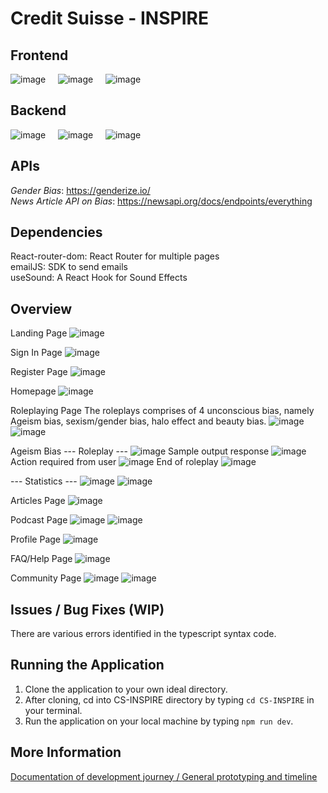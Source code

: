 # Credit Suisse - INSPIRE

## Frontend
![image](https://skillicons.dev/icons?i=react&perline=3) &nbsp; &nbsp;
![image](https://skillicons.dev/icons?i=vite&perline=3) &nbsp; &nbsp;
![image](https://skillicons.dev/icons?i=bootstrap&perline=3) &nbsp; &nbsp;


## Backend 
![image](https://skillicons.dev/icons?i=firebase&perline=3) &nbsp; &nbsp;
![image](https://skillicons.dev/icons?i=nodejs&perline=3) &nbsp; &nbsp;
![image](https://skillicons.dev/icons?i=typescript&perline=3) &nbsp; &nbsp;


## APIs
*Gender Bias*: https://genderize.io/ <br/>
*News Article API on Bias*: https://newsapi.org/docs/endpoints/everything


## Dependencies
React-router-dom: React Router for multiple pages<br/>
emailJS: SDK to send emails<br/>
useSound: A React Hook for Sound Effects


## Overview
Landing Page
![image](https://github.com/Janeleq/Credit-Suisse-INSPIRE/assets/47893187/93b69bda-3abe-4ecd-922f-402ca096cde7)

Sign In Page
![image](https://github.com/Janeleq/Credit-Suisse-INSPIRE/assets/47893187/363396b4-6dcb-49f8-bc41-df65f1ff2ab4)

Register Page
![image](https://github.com/Janeleq/Credit-Suisse-INSPIRE/assets/47893187/8f224a7f-3d6c-4598-9148-4340bdf8ca46)

Homepage
![image](https://github.com/Janeleq/Credit-Suisse-INSPIRE/assets/47893187/53f16fff-f508-4f30-afe8-175608147c6c)

Roleplaying Page
The roleplays comprises of 4 unconscious bias, namely Ageism bias, sexism/gender bias, halo effect and beauty bias.
![image](https://github.com/Janeleq/Credit-Suisse-INSPIRE/assets/47893187/889bf586-f9ec-4d3e-a9ba-6fe6b084123d)
![image](https://github.com/Janeleq/Credit-Suisse-INSPIRE/assets/47893187/b553ab78-1e0e-45fe-83e5-99fba3909b38)

Ageism Bias
--- Roleplay ---
![image](https://github.com/Janeleq/Credit-Suisse-INSPIRE/assets/47893187/7d3ac9a5-b8ee-4b24-ba19-5eca9b5970a0)
Sample output response 
![image](https://github.com/Janeleq/Credit-Suisse-INSPIRE/assets/47893187/c5ab097b-3c11-4cab-844e-d519a4704401)
Action required from user
![image](https://github.com/Janeleq/Credit-Suisse-INSPIRE/assets/47893187/81531484-96a1-4155-bad3-28254b9c29fa)
End of roleplay
![image](https://github.com/Janeleq/Credit-Suisse-INSPIRE/assets/47893187/7ab6688a-2b39-4819-913f-0473e5e84aac)

--- Statistics ---
![image](https://github.com/Janeleq/Credit-Suisse-INSPIRE/assets/47893187/6f3a7b36-ec61-41f7-a716-2057a7b8cd62)
![image](https://github.com/Janeleq/Credit-Suisse-INSPIRE/assets/47893187/4d9c8e2f-981e-4ad0-9293-67bd0a2b9a5c)

Articles Page
![image](https://github.com/Janeleq/Credit-Suisse-INSPIRE/assets/47893187/4297fe7c-a8df-4f6b-ad6b-4ae2e85159f2)

Podcast Page
![image](https://github.com/Janeleq/Credit-Suisse-INSPIRE/assets/47893187/e277ed67-51fe-467b-9327-6c33107769cb)
![image](https://github.com/Janeleq/Credit-Suisse-INSPIRE/assets/47893187/31a4379f-2691-4c2c-a705-16da0eedddcf)

Profile Page
![image](https://github.com/Janeleq/Credit-Suisse-INSPIRE/assets/47893187/085fa52e-9e31-4b08-b0d5-928bffd0b788)

FAQ/Help Page
![image](https://github.com/Janeleq/Credit-Suisse-INSPIRE/assets/47893187/5bf29a8e-e1a6-4bee-a0a2-6411a89f0e59)

Community Page
![image](https://github.com/Janeleq/Credit-Suisse-INSPIRE/assets/47893187/fb28ff81-d160-45c5-9ed7-245b95b2ba94)
![image](https://github.com/Janeleq/Credit-Suisse-INSPIRE/assets/47893187/bf565766-3eb4-4756-a4f7-239c423a5c77)


## Issues / Bug Fixes (WIP)
There are various errors identified in the typescript syntax code.


## Running the Application
1. Clone the application to your own ideal directory.
2. After cloning, cd into CS-INSPIRE directory by typing ```cd CS-INSPIRE``` in your terminal.
3. Run the application on your local machine by typing ```npm run dev```.

   
## More Information 
[Documentation of development journey / General prototyping and timeline](https://docs.google.com/document/d/1GyoZXcYR7g0M2GArhYVMxnJq-hQ2qGAJP1kCDCEmKxA/edit?usp=sharing)

